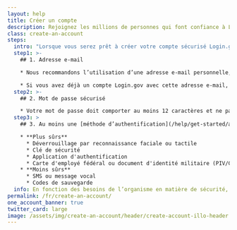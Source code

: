 ```yaml
---
layout: help
title: Créer un compte
description: Rejoignez les millions de personnes qui font confiance à Login.gov pour un accès sûr et sécurisé aux organismes gouvernementaux.
class: create-an-account
steps:
  intro: "Lorsque vous serez prêt à créer votre compte sécurisé Login.gov, vous devrez fournir quelques informations :"
  step1: >-
    ## 1. Adresse e-mail

    * Nous recommandons l’utilisation d’une adresse e-mail personnelle, à laquelle vous pourrez toujours accéder, plutôt qu’une adresse professionnelle.

    * Si vous avez déjà un compte Login.gov avec cette adresse e-mail, nous vous enverrons un courriel pour vous expliquer comment réinitialiser votre mot de passe et accéder à votre compte.
  step2: >-
    ## 2. Mot de passe sécurisé

    * Votre mot de passe doit comporter au moins 12 caractères et ne pas comprendre de mots ou de groupes de mots courants.
  step3: >
    ## 3. Au moins une [méthode d’authentification](/help/get-started/authentication-methods/), telle que :

    * **Plus sûrs**
      * Déverrouillage par reconnaissance faciale ou tactile
      * Clé de sécurité
      * Application d'authentification
      * Carte d'employé fédéral ou document d'identité militaire (PIV/CAC)
    * **Moins sûrs**
      * SMS ou message vocal
      * Codes de sauvegarde
  info: En fonction des besoins de l’organisme en matière de sécurité, vous devrez peut-être prouver votre identité au moyen d’un numéro de sécurité sociale, d’une adresse et/ou d’une pièce d’identité délivrée par un État des États-Unis.
permalink: /fr/create-an-account/
one_account_banner: true
twitter_card: large
image: /assets/img/create-an-account/header/create-account-illo-header.png
---
```

